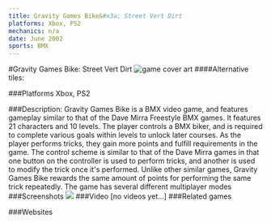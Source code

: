 ```yaml
---
title: Gravity Games Bike&#x3a; Street Vert Dirt
platforms: Xbox, PS2
mechanics: n/a
date: June 2002
sports: BMX
---
```

#Gravity Games Bike: Street Vert Dirt
![game cover art](//images.igdb.com/igdb/image/upload/t_cover_big/u0rvt27xrykgaejhsstr.jpg "Logo Title Text 1")
####Alternative tiles:

###Platforms
Xbox, PS2

###Description:
Gravity Games Bike is a BMX video game, and features gameplay similar to that of the Dave Mirra Freestyle BMX games. It features 21 characters and 10 levels. The player controls a BMX biker, and is required to complete various goals within levels to unlock later courses. As the player performs tricks, they gain more points and fulfill requirements in the game. The control scheme is similar to that of the Dave Mirra games in that one button on the controller is used to perform tricks, and another is used to modify the trick once it's performed. Unlike other similar games, Gravity Games Bike rewards the same amount of points for performing the same trick repeatedly. The game has several different multiplayer modes
###Screenshots
<a target="_blank" href="//images.igdb.com/igdb/image/upload/t_cover_big/oiolijv2cnjhs7au8pcz.jpg"><img src="//images.igdb.com/igdb/image/upload/t_thumb/oiolijv2cnjhs7au8pcz.jpg"/></a>
###Video
[no videos yet...]
###Related games

###Websites

